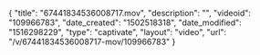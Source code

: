 {
    "title": "67441834536008717.mov",
    "description": "",
    "videoid": "109966783",
    "date_created": "1502518318",
    "date_modified": "1516298229",
    "type": "captivate",
    "layout": "video",
    "url": "\/v\/67441834536008717-mov\/109966783"
}